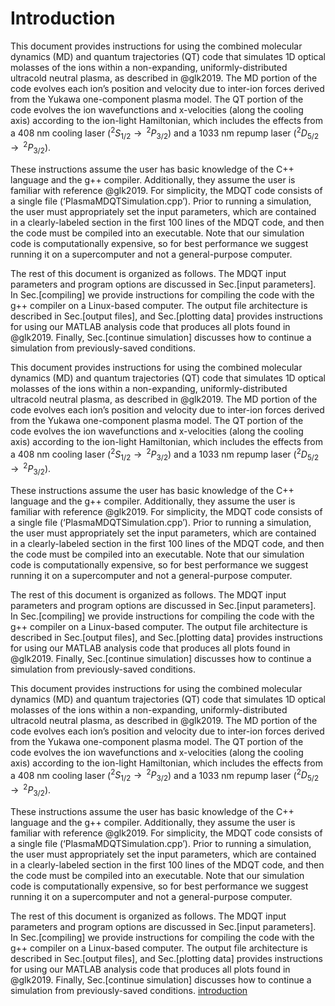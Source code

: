 Introduction 
============

This document provides instructions for using the combined molecular
dynamics (MD) and quantum trajectories (QT) code that simulates 1D
optical molasses of the ions within a non-expanding,
uniformly-distributed ultracold neutral plasma, as described in
@glk2019. The MD portion of the code evolves each ion’s position and
velocity due to inter-ion forces derived from the Yukawa one-component
plasma model. The QT portion of the code evolves the ion wavefunctions
and x-velocities (along the cooling axis) according to the ion-light
Hamiltonian, which includes the effects from a 408 nm cooling laser
($^2S_{1/2}\rightarrow\,^2P_{3/2}$) and a 1033 nm repump laser
($^2D_{5/2}\rightarrow\,^2P_{3/2}$).

These instructions assume the user has basic knowledge of the C++
language and the g++ compiler. Additionally, they assume the user is
familiar with reference @glk2019. For simplicity, the MDQT code consists
of a single file (‘PlasmaMDQTSimulation.cpp’). Prior to running a
simulation, the user must appropriately set the input parameters, which
are contained in a clearly-labeled section in the first 100 lines of the
MDQT code, and then the code must be compiled into an executable. Note
that our simulation code is computationally expensive, so for best
performance we suggest running it on a supercomputer and not a
general-purpose computer.

The rest of this document is organized as follows. The MDQT input
parameters and program options are discussed in Sec.[input parameters].
In Sec.[compiling] we provide instructions for compiling the code with
the g++ compiler on a Linux-based computer. The output file architecture
is described in Sec.[output files], and Sec.[plotting data] provides
instructions for using our MATLAB analysis code that produces all plots
found in @glk2019. Finally, Sec.[continue simulation] discusses how to
continue a simulation from previously-saved conditions.

This document provides instructions for using the combined molecular
dynamics (MD) and quantum trajectories (QT) code that simulates 1D
optical molasses of the ions within a non-expanding,
uniformly-distributed ultracold neutral plasma, as described in
@glk2019. The MD portion of the code evolves each ion’s position and
velocity due to inter-ion forces derived from the Yukawa one-component
plasma model. The QT portion of the code evolves the ion wavefunctions
and x-velocities (along the cooling axis) according to the ion-light
Hamiltonian, which includes the effects from a 408 nm cooling laser
($^2S_{1/2}\rightarrow\,^2P_{3/2}$) and a 1033 nm repump laser
($^2D_{5/2}\rightarrow\,^2P_{3/2}$).

These instructions assume the user has basic knowledge of the C++
language and the g++ compiler. Additionally, they assume the user is
familiar with reference @glk2019. For simplicity, the MDQT code consists
of a single file (‘PlasmaMDQTSimulation.cpp’). Prior to running a
simulation, the user must appropriately set the input parameters, which
are contained in a clearly-labeled section in the first 100 lines of the
MDQT code, and then the code must be compiled into an executable. Note
that our simulation code is computationally expensive, so for best
performance we suggest running it on a supercomputer and not a
general-purpose computer.

The rest of this document is organized as follows. The MDQT input
parameters and program options are discussed in Sec.[input parameters].
In Sec.[compiling] we provide instructions for compiling the code with
the g++ compiler on a Linux-based computer. The output file architecture
is described in Sec.[output files], and Sec.[plotting data] provides
instructions for using our MATLAB analysis code that produces all plots
found in @glk2019. Finally, Sec.[continue simulation] discusses how to
continue a simulation from previously-saved conditions.

This document provides instructions for using the combined molecular
dynamics (MD) and quantum trajectories (QT) code that simulates 1D
optical molasses of the ions within a non-expanding,
uniformly-distributed ultracold neutral plasma, as described in
@glk2019. The MD portion of the code evolves each ion’s position and
velocity due to inter-ion forces derived from the Yukawa one-component
plasma model. The QT portion of the code evolves the ion wavefunctions
and x-velocities (along the cooling axis) according to the ion-light
Hamiltonian, which includes the effects from a 408 nm cooling laser
($^2S_{1/2}\rightarrow\,^2P_{3/2}$) and a 1033 nm repump laser
($^2D_{5/2}\rightarrow\,^2P_{3/2}$).

These instructions assume the user has basic knowledge of the C++
language and the g++ compiler. Additionally, they assume the user is
familiar with reference @glk2019. For simplicity, the MDQT code consists
of a single file (‘PlasmaMDQTSimulation.cpp’). Prior to running a
simulation, the user must appropriately set the input parameters, which
are contained in a clearly-labeled section in the first 100 lines of the
MDQT code, and then the code must be compiled into an executable. Note
that our simulation code is computationally expensive, so for best
performance we suggest running it on a supercomputer and not a
general-purpose computer.

The rest of this document is organized as follows. The MDQT input
parameters and program options are discussed in Sec.[input parameters].
In Sec.[compiling] we provide instructions for compiling the code with
the g++ compiler on a Linux-based computer. The output file architecture
is described in Sec.[output files], and Sec.[plotting data] provides
instructions for using our MATLAB analysis code that produces all plots
found in @glk2019. Finally, Sec.[continue simulation] discusses how to
continue a simulation from previously-saved conditions.
[introduction](#introduction)
